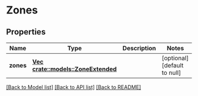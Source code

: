 # Zones

## Properties
Name | Type | Description | Notes
------------ | ------------- | ------------- | -------------
**zones** | [**Vec <crate::models::ZoneExtended>**](ZoneExtended.md) |  | [optional] [default to null]

[[Back to Model list]](../README.md#documentation-for-models) [[Back to API list]](../README.md#documentation-for-api-endpoints) [[Back to README]](../README.md)


